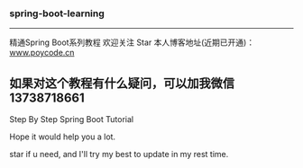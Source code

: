 ### spring-boot-learning

------
精通Spring Boot系列教程 
欢迎关注 Star
本人博客地址(近期已开通)：www.poycode.cn

如果对这个教程有什么疑问，可以加我微信 13738718661
------
Step By Step Spring Boot Tutorial

Hope it would help you a lot.

star if u need, and I'll try my best to update in my rest time.
